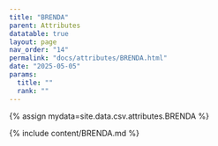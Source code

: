 ```yaml
---
title: "BRENDA"
parent: Attributes
datatable: true
layout: page
nav_order: "14"
permalink: "docs/attributes/BRENDA.html"
date: "2025-05-05"
params:
  title: ""
  rank: ""
---
```

{% assign mydata=site.data.csv.attributes.BRENDA %} 

{% include content/BRENDA.md %}
